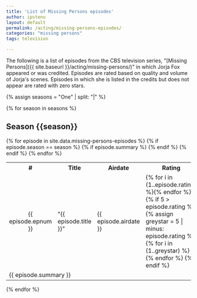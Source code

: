 ```yaml
---
title: 'List of Missing Persons episodes'
author: ipstenu
layout: default
permalink: /acting/missing-persons-episodes/
categories: "missing persons"
tags: television

---
```


The following is a list of episodes from the CBS television series, "[Missing Persons]({{ site.baseurl }}/acting/missing-persons/)" in which Jorja Fox appeared or was credited. Episodes are rated based on quality and volume of Jorja's scenes. Episodes in which she is listed in the credits but does not appear are rated with zero stars. 

{% assign seasons = "One" | split: "|" %}

{% for season in seasons %}

## Season {{season}}
	
<table class="episodelist">
<tbody>
<tr>
	<th> # </th>
	<th> Title </th>
	<th> Airdate </th>
	<th>Rating</th>
</tr>
{% for episode in site.data.missing-persons-episodes %}
{% if episode.season == season %}
<tr class="episodelist-name">
	<td style="text-align: center">{{ episode.epnum }}</td>
	<td style="text-align: left">"{{ episode.title }}"</td>
	<td>{{ episode.airdate }}</td>
	<td>
	{% for i in (1..episode.rating) %}<i style="color:gold;" class="fa fa-star fa-rotate-normal" name="star"></i>{% endfor %}
	{% if 5 > episode.rating %}
		{% assign greystar = 5 | minus: episode.rating %}
		{% for i in (1..greystar) %}<i style="color:grey;" class="fa fa-star fa-rotate-normal" name="star"></i>{% endfor %}
	{% endif %}
	</td>
</tr>
{% if episode.summary %}
<tr class="episodelist-summary">
	<td colspan="4">{{ episode.summary }}</td>
</tr>
{% endif %}
{% endif %}
{% endfor %}
</tbody>

</table>
{% endfor %}